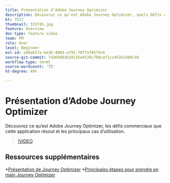 ```yaml
---
title: Présentation d’Adobe Journey Optimizer
description: Découvrez ce qu’est Adobe Journey Optimizer, quels défis commerciaux cette application résout et quels sont les cas d’utilisation clés.
kt: 7517
thumbnail: 333745.jpg
feature: Overview
doc-type: feature video
team: PM
role: User
level: Beginner
exl-id: e48a627a-bd36-4084-a791-78f7a78579c6
source-git-commit: 74369d03b19125ebf26c708caf1cc4535cb09c38
workflow-type: tm+mt
source-wordcount: '75'
ht-degree: 49%

---
```


# Présentation d’Adobe Journey Optimizer

Découvrez ce qu’est Adobe Journey Optimizer, les défis commerciaux que cette application résout et les principaux cas d’utilisation.

>[!VIDEO](https://video.tv.adobe.com/v/333745?quality=12)

## Ressources supplémentaires

*[Présentation de Journey Optimizer](https://experienceleague.adobe.com/docs/journey-optimizer/using/get-started/get-started.html?lang=fr)
*[Principales étapes pour prendre en main Journey Optimizer](https://experienceleague.adobe.com/docs/journey-optimizer/using/get-started/quick-start.html?lang=fr)
